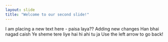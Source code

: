 ```yaml
---
layout: slide
title: "Welcome to our second slide!"
---
```

I am placing a new text here - paisa laya?? Adding new changes
Han bhai nagad caish
Ye sheme tere liye hai hi ahi tu ja
Use the left arrow to go back!
